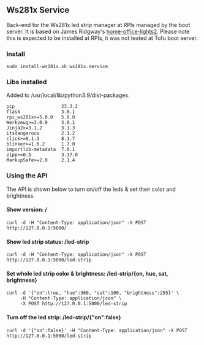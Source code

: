 ## Ws281x Service

Back-end for the Ws281x led strip manager at RPIs managed by the boot server. It is based on James Ridgway's [home-office-lights2](https://github.com/jamesridgway/home-office-lights2). Please note this is expected to be installed at RPIs, it was not tested at Tofu boot server.

### Install

```
sudo install-ws281x.sh ws281x.service

```

### Libs installed

Added to /usr/local/lib/python3.9/dist-packages.

```
pip                 23.3.2
flask               3.0.1
rpi_ws281x>=5.0.0   5.0.0
Werkzeug>=3.0.0     3.0.1
Jinja2>=3.1.2       3.1.3
itsdangerous        2.1.2
click>=8.1.3        8.1.7
blinker>=1.6.2      1.7.0
importlib-metadata  7.0.1
zipp>=0.5           3.17.0
MarkupSafe>=2.0     2.1.4
```

### Using the API

The API is shown below to turn on/off the leds & set their color and brightness.

#### Show version: /

```
curl -d -H "Content-Type: application/json" -X POST http://127.0.0.1:5000/
```

#### Show led strip status: /led-strip

```
curl -d -H "Content-Type: application/json" -X POST http://127.0.0.1:5000/led-strip
```

#### Set whole led strip color & brightness: /led-strip/{on, hue, sat, brightness}

```
curl -d '{"on":true, "hue":360, "sat":100, "brightness":255}' \
     -H "Content-Type: application/json" \
     -X POST http://127.0.0.1:5000/led-strip
```

#### Turn off the led strip: /led-strip/{"on":false}

```
curl -d '{"on":false}' -H "Content-Type: application/json" -X POST http://127.0.0.1:5000/led-strip

```
